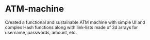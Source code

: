 # ATM-machine
Created a functional and sustainable ATM machine with simple UI and complex Hash functions along with link-lists made of 2d arrays for 
username, passwords, amount, etc.
